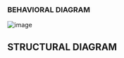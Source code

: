 ### BEHAVIORAL DIAGRAM


![image](https://user-images.githubusercontent.com/98875588/155704973-eff9006c-984f-4128-9d08-c074339a0882.png)




## STRUCTURAL DIAGRAM















